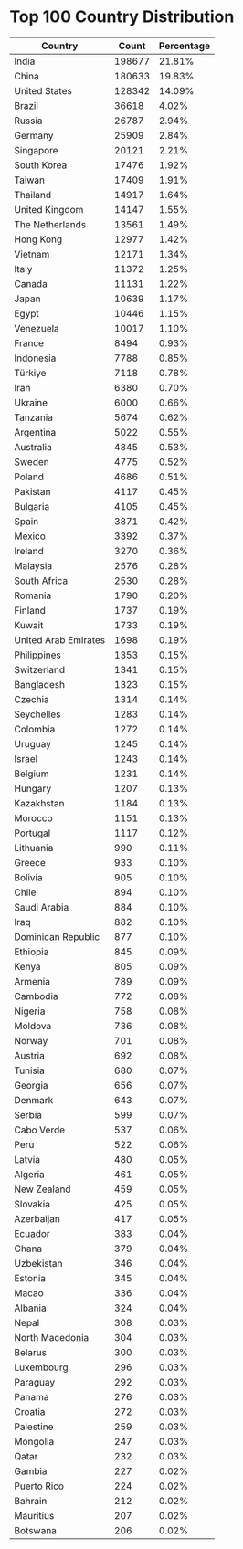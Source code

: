 # Top 100 Country Distribution
| Country | Count | Percentage |
|----|----|----|
| India | 198677 | 21.81% |
| China | 180633 | 19.83% |
| United States | 128342 | 14.09% |
| Brazil | 36618 | 4.02% |
| Russia | 26787 | 2.94% |
| Germany | 25909 | 2.84% |
| Singapore | 20121 | 2.21% |
| South Korea | 17476 | 1.92% |
| Taiwan | 17409 | 1.91% |
| Thailand | 14917 | 1.64% |
| United Kingdom | 14147 | 1.55% |
| The Netherlands | 13561 | 1.49% |
| Hong Kong | 12977 | 1.42% |
| Vietnam | 12171 | 1.34% |
| Italy | 11372 | 1.25% |
| Canada | 11131 | 1.22% |
| Japan | 10639 | 1.17% |
| Egypt | 10446 | 1.15% |
| Venezuela | 10017 | 1.10% |
| France | 8494 | 0.93% |
| Indonesia | 7788 | 0.85% |
| Türkiye | 7118 | 0.78% |
| Iran | 6380 | 0.70% |
| Ukraine | 6000 | 0.66% |
| Tanzania | 5674 | 0.62% |
| Argentina | 5022 | 0.55% |
| Australia | 4845 | 0.53% |
| Sweden | 4775 | 0.52% |
| Poland | 4686 | 0.51% |
| Pakistan | 4117 | 0.45% |
| Bulgaria | 4105 | 0.45% |
| Spain | 3871 | 0.42% |
| Mexico | 3392 | 0.37% |
| Ireland | 3270 | 0.36% |
| Malaysia | 2576 | 0.28% |
| South Africa | 2530 | 0.28% |
| Romania | 1790 | 0.20% |
| Finland | 1737 | 0.19% |
| Kuwait | 1733 | 0.19% |
| United Arab Emirates | 1698 | 0.19% |
| Philippines | 1353 | 0.15% |
| Switzerland | 1341 | 0.15% |
| Bangladesh | 1323 | 0.15% |
| Czechia | 1314 | 0.14% |
| Seychelles | 1283 | 0.14% |
| Colombia | 1272 | 0.14% |
| Uruguay | 1245 | 0.14% |
| Israel | 1243 | 0.14% |
| Belgium | 1231 | 0.14% |
| Hungary | 1207 | 0.13% |
| Kazakhstan | 1184 | 0.13% |
| Morocco | 1151 | 0.13% |
| Portugal | 1117 | 0.12% |
| Lithuania | 990 | 0.11% |
| Greece | 933 | 0.10% |
| Bolivia | 905 | 0.10% |
| Chile | 894 | 0.10% |
| Saudi Arabia | 884 | 0.10% |
| Iraq | 882 | 0.10% |
| Dominican Republic | 877 | 0.10% |
| Ethiopia | 845 | 0.09% |
| Kenya | 805 | 0.09% |
| Armenia | 789 | 0.09% |
| Cambodia | 772 | 0.08% |
| Nigeria | 758 | 0.08% |
| Moldova | 736 | 0.08% |
| Norway | 701 | 0.08% |
| Austria | 692 | 0.08% |
| Tunisia | 680 | 0.07% |
| Georgia | 656 | 0.07% |
| Denmark | 643 | 0.07% |
| Serbia | 599 | 0.07% |
| Cabo Verde | 537 | 0.06% |
| Peru | 522 | 0.06% |
| Latvia | 480 | 0.05% |
| Algeria | 461 | 0.05% |
| New Zealand | 459 | 0.05% |
| Slovakia | 425 | 0.05% |
| Azerbaijan | 417 | 0.05% |
| Ecuador | 383 | 0.04% |
| Ghana | 379 | 0.04% |
| Uzbekistan | 346 | 0.04% |
| Estonia | 345 | 0.04% |
| Macao | 336 | 0.04% |
| Albania | 324 | 0.04% |
| Nepal | 308 | 0.03% |
| North Macedonia | 304 | 0.03% |
| Belarus | 300 | 0.03% |
| Luxembourg | 296 | 0.03% |
| Paraguay | 292 | 0.03% |
| Panama | 276 | 0.03% |
| Croatia | 272 | 0.03% |
| Palestine | 259 | 0.03% |
| Mongolia | 247 | 0.03% |
| Qatar | 232 | 0.03% |
| Gambia | 227 | 0.02% |
| Puerto Rico | 224 | 0.02% |
| Bahrain | 212 | 0.02% |
| Mauritius | 207 | 0.02% |
| Botswana | 206 | 0.02% |
